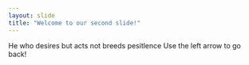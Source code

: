 ```yaml
---
layout: slide
title: "Welcome to our second slide!"
---
```

He who desires but acts not breeds pesitlence
Use the left arrow to go back!

